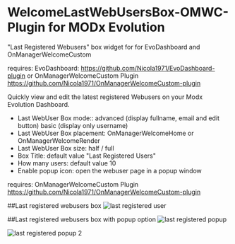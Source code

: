 WelcomeLastWebUsersBox-OMWC-Plugin for MODx Evolution
==================================

"Last Registered Webusers" box widget for for EvoDashboard and OnManagerWelcomeCustom

requires: 
EvoDashboard: https://github.com/Nicola1971/EvoDashboard-plugin
or 
OnManagerWelcomeCustom Plugin https://github.com/Nicola1971/OnManagerWelcomeCustom-plugin


Quickly view and edit the latest registered Webusers on your Modx Evolution Dashboard.

* Last WebUser Box mode:: advanced (display fullname, email and edit button) basic (display only username)
* Last WebUser Box placement: OnManagerWelcomeHome or OnManagerWelcomeRender
* Last WebUser Box size:  half / full
* Box Title: default value "Last Registered Users"
* How many users: default value 10
* Enable popup icon: open the webuser page in a popup window

requires: OnManagerWelcomeCustom Plugin https://github.com/Nicola1971/OnManagerWelcomeCustom-plugin

##Last registered webusers box
![last registered user](https://raw.githubusercontent.com/Nicola1971/WelcomeLastWebUsersBox-OMWC-Plugin/master/lastuserbox.jpg)

##Last registered webusers box with popup option
![last registered popup](https://raw.githubusercontent.com/Nicola1971/WelcomeLastWebUsersBox-OMWC-Plugin/master/lastuserbox-popup.jpg)

![last registered popup 2](https://raw.githubusercontent.com/Nicola1971/WelcomeLastWebUsersBox-OMWC-Plugin/master/lastuserbox-popup-open.jpg)
